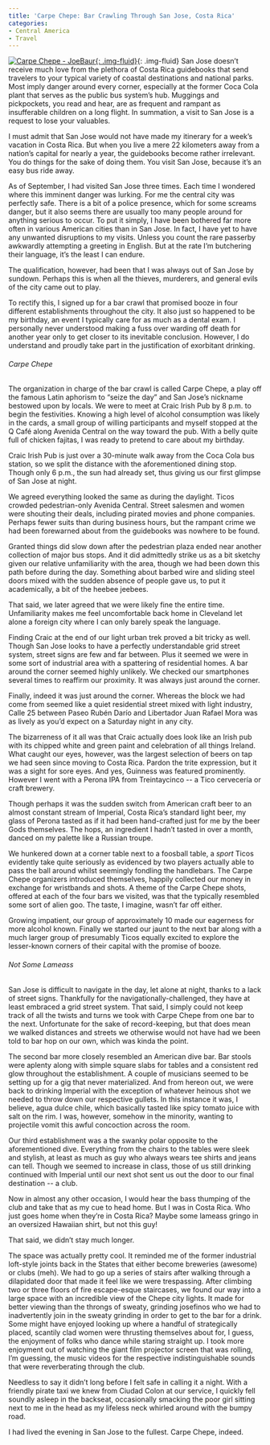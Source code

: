 ```yaml
---
title: 'Carpe Chepe: Bar Crawling Through San Jose, Costa Rica'
categories:
- Central America
- Travel
---
```


[![Carpe Chepe - JoeBaur](https://withoutapath.com/wp-content/uploads/2014/11/Carpe-Chepe-JoeBaur.jpg){: .img-fluid}](https://withoutapath.com/wp-content/uploads/2014/11/Carpe-Chepe-JoeBaur.jpg){: .img-fluid}
San Jose doesn’t receive much love from the plethora of Costa Rica guidebooks that send travelers to your typical variety of coastal destinations and national parks. Most imply danger around every corner, especially at the former Coca Cola plant that serves as the public bus system’s hub. Muggings and pickpockets, you read and hear, are as frequent and rampant as insufferable children on a long flight. In summation, a visit to San Jose is a request to lose your valuables.<!-- more -->

I must admit that San Jose would not have made my itinerary for a week’s vacation in Costa Rica. But when you live a mere 22 kilometers away from a nation’s capital for nearly a year, the guidebooks become rather irrelevant. You do things for the sake of doing them. You visit San Jose, because it’s an easy bus ride away.

As of September, I had visited San Jose three times. Each time I wondered where this imminent danger was lurking. For me the central city was perfectly safe. There is a bit of a police presence, which for some screams danger, but it also seems there are usually too many people around for anything serious to occur. To put it simply, I have been bothered far more often in various American cities than in San Jose. In fact, I have yet to have any unwanted disruptions to my visits. Unless you count the rare passerby awkwardly attempting a greeting in English. But at the rate I’m butchering their language, it’s the least I can endure.

The qualification, however, had been that I was always out of San Jose by sundown. Perhaps this is when all the thieves, murderers, and general evils of the city came out to play.

To rectify this, I signed up for a bar crawl that promised booze in four different establishments throughout the city. It also just so happened to be my birthday, an event I typically care for as much as a dental exam. I personally never understood making a fuss over warding off death for another year only to get closer to its inevitable conclusion. However, I do understand and proudly take part in the justification of exorbitant drinking.

###### Carpe Chepe

The organization in charge of the bar crawl is called Carpe Chepe, a play off the famous Latin aphorism to “seize the day” and San Jose’s nickname bestowed upon by locals. We were to meet at Craic Irish Pub by 8 p.m. to begin the festivities. Knowing a high level of alcohol consumption was likely in the cards, a small group of willing participants and myself stopped at the Q Café along Avenida Central on the way toward the pub. With a belly quite full of chicken fajitas, I was ready to pretend to care about my birthday.

Craic Irish Pub is just over a 30-minute walk away from the Coca Cola bus station, so we split the distance with the aforementioned dining stop. Though only 6 p.m., the sun had already set, thus giving us our first glimpse of San Jose at night.

We agreed everything looked the same as during the daylight. Ticos crowded pedestrian-only Avenida Central. Street salesmen and women were shouting their deals, including pirated movies and phone companies. Perhaps fewer suits than during business hours, but the rampant crime we had been forewarned about from the guidebooks was nowhere to be found.

Granted things did slow down after the pedestrian plaza ended near another collection of major bus stops. And it did admittedly strike us as a bit sketchy given our relative unfamiliarity with the area, though we had been down this path before during the day. Something about barbed wire and sliding steel doors mixed with the sudden absence of people gave us, to put it academically, a bit of the heebee jeebees.

That said, we later agreed that we were likely fine the entire time. Unfamiliarity makes me feel uncomfortable back home in Cleveland let alone a foreign city where I can only barely speak the language.

Finding Craic at the end of our light urban trek proved a bit tricky as well. Though San Jose looks to have a perfectly understandable grid street system, street signs are few and far between. Plus it seemed we were in some sort of industrial area with a spattering of residential homes. A bar around the corner seemed highly unlikely. We checked our smartphones several times to reaffirm our proximity. It was always just around the corner.

Finally, indeed it was just around the corner. Whereas the block we had come from seemed like a quiet residential street mixed with light industry, Calle 25 between Paseo Rubén Darío and Libertador Juan Rafael Mora was as lively as you’d expect on a Saturday night in any city.

The bizarreness of it all was that Craic actually does look like an Irish pub with its chipped white and green paint and celebration of all things Ireland. What caught our eyes, however, was the largest selection of beers on tap we had seen since moving to Costa Rica. Pardon the trite expression, but it was a sight for sore eyes. And yes, Guinness was featured prominently. However I went with a Perona IPA from Treintaycinco -- a Tico cervecería or craft brewery.

Though perhaps it was the sudden switch from American craft beer to an almost constant stream of Imperial, Costa Rica’s standard light beer, my glass of Perona tasted as if it had been hand-crafted just for me by the beer Gods themselves. The hops, an ingredient I hadn’t tasted in over a month, danced on my palette like a Russian troupe.

We hunkered down at a corner table next to a foosball table, a _sport_ Ticos evidently take quite seriously as evidenced by two players actually able to pass the ball around whilst seemingly fondling the handlebars. The Carpe Chepe organizers introduced themselves, happily collected our money in exchange for wristbands and shots. A theme of the Carpe Chepe shots, offered at each of the four bars we visited, was that the typically resembled some sort of alien goo. The taste, I imagine, wasn’t far off either.

Growing impatient, our group of approximately 10 made our eagerness for more alcohol known. Finally we started our jaunt to the next bar along with a much larger group of presumably Ticos equally excited to explore the lesser-known corners of their capital with the promise of booze.

###### Not Some Lameass

San Jose is difficult to navigate in the day, let alone at night, thanks to a lack of street signs. Thankfully for the navigationally-challenged, they have at least embraced a grid street system. That said, I simply could not keep track of all the twists and turns we took with Carpe Chepe from one bar to the next. Unfortunate for the sake of record-keeping, but that does mean we walked distances and streets we otherwise would not have had we been told to bar hop on our own, which was kinda the point.

The second bar more closely resembled an American dive bar. Bar stools were aplenty along with simple square slabs for tables and a consistent red glow throughout the establishment. A couple of musicians seemed to be setting up for a gig that never materialized. And from hereon out, we were back to drinking Imperial with the exception of whatever heinous shot we needed to throw down our respective gullets. In this instance it was, I believe, agua dulce chile, which basically tasted like spicy tomato juice with salt on the rim. I was, however, somehow in the minority, wanting to projectile vomit this awful concoction across the room.

Our third establishment was a the swanky polar opposite to the aforementioned dive. Everything from the chairs to the tables were sleek and stylish, at least as much as guy who always wears tee shirts and jeans can tell. Though we seemed to increase in class, those of us still drinking continued with Imperial until our next shot sent us out the door to our final destination -- a club.

Now in almost any other occasion, I would hear the bass thumping of the club and take that as my cue to head home. But I was in Costa Rica. Who just goes home when they’re in Costa Rica? Maybe some lameass gringo in an oversized Hawaiian shirt, but not this guy!

That said, we didn’t stay much longer.

The space was actually pretty cool. It reminded me of the former industrial loft-style joints back in the States that either become breweries (awesome) or clubs (meh). We had to go up a series of stairs after walking through a dilapidated door that made it feel like we were trespassing. After climbing two or three floors of fire escape-esque staircases, we found our way into a large space with an incredible view of the Chepe city lights. It made for better viewing than the throngs of sweaty, grinding josefinos who we had to inadvertently join in the sweaty grinding in order to get to the bar for a drink. Some might have enjoyed looking up where a handful of strategically placed, scantily clad women were thrusting themselves about for, I guess, the enjoyment of folks who dance while staring straight up. I took more enjoyment out of watching the giant film projector screen that was rolling, I’m guessing, the music videos for the respective indistinguishable sounds that were reverberating through the club.

Needless to say it didn’t long before I felt safe in calling it a night. With a friendly pirate taxi we knew from Ciudad Colon at our service, I quickly fell soundly asleep in the backseat, occasionally smacking the poor girl sitting next to me in the head as my lifeless neck whirled around with the bumpy road.

I had lived the evening in San Jose to the fullest. Carpe Chepe, indeed.
